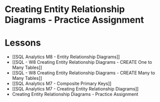# Creating Entity Relationship Diagrams - Practice Assignment


# Lessons
- [[SQL Analytics M8 - Entity Relationship Diagrams]]
- [[SQL - W8 Creating Entity Relationship Diagrams - CREATE One to Many Tables]]
- [[SQL - W8 Creating Entity Relationship Diagrams - CREATE Many to Many Tables]]
- [[SQL Analytics M7 - Composite Primary Keys]]
- [[SQL Analytics M7 - Creating Entity Relationship Diagrams]]
- Creating Entity Relationship Diagrams - Practice Assignment